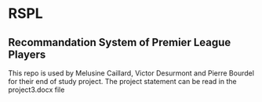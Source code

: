 # RSPL
## Recommandation System of Premier League Players
This repo is used by Melusine Caillard, Victor Desurmont and Pierre Bourdel for their end of study project. The project statement can be read in the project3.docx file
